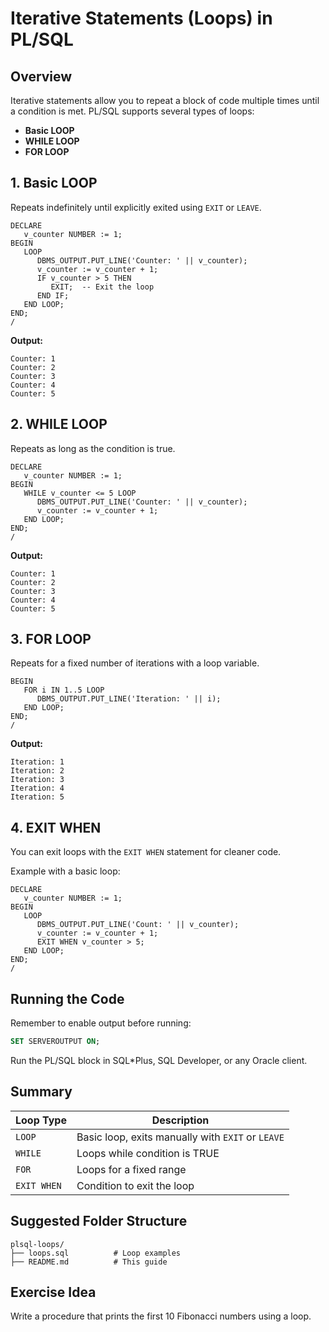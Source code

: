 # Iterative Statements (Loops) in PL/SQL

## Overview

Iterative statements allow you to repeat a block of code multiple times until a condition is met. PL/SQL supports several types of loops:

- **Basic LOOP**
- **WHILE LOOP**
- **FOR LOOP**

## 1. Basic LOOP

Repeats indefinitely until explicitly exited using `EXIT` or `LEAVE`.

```plsql
DECLARE
   v_counter NUMBER := 1;
BEGIN
   LOOP
      DBMS_OUTPUT.PUT_LINE('Counter: ' || v_counter);
      v_counter := v_counter + 1;
      IF v_counter > 5 THEN
         EXIT;  -- Exit the loop
      END IF;
   END LOOP;
END;
/
```

**Output:**

```
Counter: 1
Counter: 2
Counter: 3
Counter: 4
Counter: 5
```

## 2. WHILE LOOP

Repeats as long as the condition is true.

```plsql
DECLARE
   v_counter NUMBER := 1;
BEGIN
   WHILE v_counter <= 5 LOOP
      DBMS_OUTPUT.PUT_LINE('Counter: ' || v_counter);
      v_counter := v_counter + 1;
   END LOOP;
END;
/
```

**Output:**

```
Counter: 1
Counter: 2
Counter: 3
Counter: 4
Counter: 5
```

## 3. FOR LOOP

Repeats for a fixed number of iterations with a loop variable.

```plsql
BEGIN
   FOR i IN 1..5 LOOP
      DBMS_OUTPUT.PUT_LINE('Iteration: ' || i);
   END LOOP;
END;
/
```

**Output:**

```
Iteration: 1
Iteration: 2
Iteration: 3
Iteration: 4
Iteration: 5
```

## 4. EXIT WHEN

You can exit loops with the `EXIT WHEN` statement for cleaner code.

Example with a basic loop:

```plsql
DECLARE
   v_counter NUMBER := 1;
BEGIN
   LOOP
      DBMS_OUTPUT.PUT_LINE('Count: ' || v_counter);
      v_counter := v_counter + 1;
      EXIT WHEN v_counter > 5;
   END LOOP;
END;
/
```

## Running the Code

Remember to enable output before running:

```sql
SET SERVEROUTPUT ON;
```

Run the PL/SQL block in SQL\*Plus, SQL Developer, or any Oracle client.

## Summary

| Loop Type   | Description                                       |
| ----------- | ------------------------------------------------- |
| `LOOP`      | Basic loop, exits manually with `EXIT` or `LEAVE` |
| `WHILE`     | Loops while condition is TRUE                     |
| `FOR`       | Loops for a fixed range                           |
| `EXIT WHEN` | Condition to exit the loop                        |

## Suggested Folder Structure

```
plsql-loops/
├── loops.sql          # Loop examples
├── README.md          # This guide
```

## Exercise Idea

Write a procedure that prints the first 10 Fibonacci numbers using a loop.

